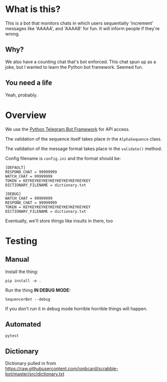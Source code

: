 # What is this?

This is a bot that monitors chats in which users sequentially 'increment' messages like 'AAAAA', and 'AAAAB' for fun.
It will inform people if they're wrong.

## Why?

We also have a counting chat that's bot enforced. This chat spun up as a joke, but I wanted to learn the Python bot framework. Seemed fun.

## You need a life

Yeah, probably.

# Overview

We use the [Python Telegram Bot Framework](https://github.com/python-telegram-bot/python-telegram-bot) for API access.

The validation of the sequence itself takes place in the `AlphaSequence` class.

The validation of the message format takes place in the `validate()` method.

Config filename is `config.ini` and the format should be:

```
[DEFAULT]
RESPOND_CHAT = 99999999
WATCH_CHAT = 99999999
TOKEN = KEYKEYKEYKEYKEYKEYKEYKEYKEYKEY
DICTIONARY_FILENAME = dictionary.txt

[DEBUG]
WATCH_CHAT = 99999999
RESPOND_CHAT = 99999999
TOKEN = KEYKEYKEYKEYKEYKEYKEYKEYKEYKEY
DICTIONARY_FILENAME = dictionary.txt

```

Eventually, we'll store things like insults in there, too

# Testing

## Manual

Install the thing:

```
pip install -e .
```

Run the thing __IN DEBUG MODE:__

```
SequencerBot --debug
```

If you don't run it in debug mode horrible horrible things will happen.

## Automated

```
pytest
```

## Dictionary

Dictionary pulled in from https://raw.githubusercontent.com/jonbcard/scrabble-bot/master/src/dictionary.txt